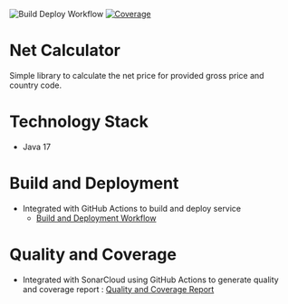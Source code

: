 ![Build Deploy Workflow](https://github.com/anant-pawar/net-calculator/actions/workflows/build.yaml/badge.svg)
[![Coverage](https://sonarcloud.io/api/project_badges/measure?project=net-calculator&metric=coverage)](https://sonarcloud.io/summary/new_code?id=net-calculator)

# Net Calculator 
Simple library to calculate the net price for provided gross price and country code.

# Technology Stack
* Java 17

# Build and Deployment
* Integrated with GitHub Actions to build and deploy service
    * [Build and Deployment Workflow](https://github.com/anant-pawar/net-calculator/actions)
  
# Quality and Coverage
* Integrated with SonarCloud using GitHub Actions to generate quality and coverage report : [Quality and Coverage Report](https://sonarcloud.io/summary/overall?id=net-calculator) 